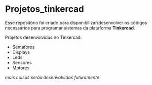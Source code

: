 # Projetos_tinkercad
Esse repositório foi criado para disponibilizar/desenvolver os códigos necessários para programar sistemas da plataforma **Tinkercad**.

Projetos desenvolvidos no Tinkercad:

- Semáforos
- Displays
- Leds
- Sensores
- Motores

*mais coisas serão desenvolvidas futuramente*
